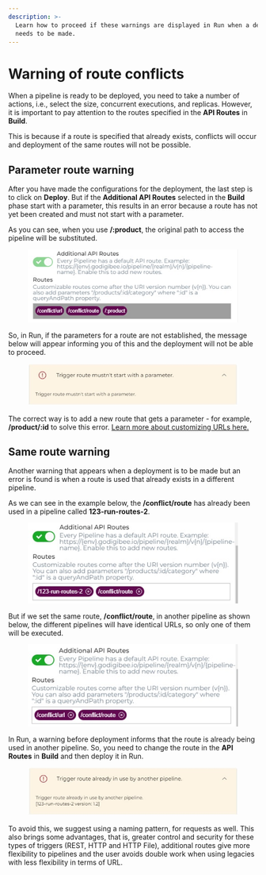 ```yaml
---
description: >-
  Learn how to proceed if these warnings are displayed in Run when a deployment
  needs to be made.
---
```


# Warning of route conflicts

When a pipeline is ready to be deployed, you need to take a number of actions, i.e., select the size, concurrent executions, and replicas. However, it is important to pay attention to the routes specified in the **API Routes** in **Build**.

This is because if a route is specified that already exists, conflicts will occur and deployment of the same routes will not be possible.

## Parameter route warning <a href="#h_60c3a95e2e" id="h_60c3a95e2e"></a>

After you have made the configurations for the deployment, the last step is to click on **Deploy**. But if the **Additional API Routes** selected in the **Build** phase start with a parameter, this results in an error because a route has not yet been created and must not start with a parameter.

As you can see, when you use **/:product**, the original path to access the pipeline will be substituted.

<figure><img src="../../.gitbook/assets/01 - Rotas.jpg" alt=""><figcaption></figcaption></figure>

So, in Run, if the parameters for a route are not established, the message below will appear informing you of this and the deployment will not be able to proceed.

<figure><img src="../../.gitbook/assets/02 - Mensagem.jpg" alt=""><figcaption></figcaption></figure>

The correct way is to add a new route that gets a parameter - for example, **/product/:id** to solve this error. [Learn more about customizing URLs here.](https://docs.digibee.com/documentation/platform/urls-system)

## Same route warning <a href="#h_d1cff5dbb2" id="h_d1cff5dbb2"></a>

Another warning that appears when a deployment is to be made but an error is found is when a route is used that already exists in a different pipeline.

As we can see in the example below, the **/conflict/route** has already been used in a pipeline called **123-run-routes-2**.

<figure><img src="../../.gitbook/assets/03 - API Routes.jpg" alt=""><figcaption></figcaption></figure>

But if we set the same route, **/conflict/route**, in another pipeline as shown below, the different pipelines will have identical URLs, so only one of them will be executed.

<figure><img src="../../.gitbook/assets/04 - Routes.jpg" alt=""><figcaption></figcaption></figure>

In Run, a warning before deployment informs that the route is already being used in another pipeline. So, you need to change the route in the **API Routes** in **Build** and then deploy it in Run.

<figure><img src="../../.gitbook/assets/05 - final Routes.jpg" alt=""><figcaption></figcaption></figure>

To avoid this, we suggest using a naming pattern, for requests as well. This also brings some advantages, that is, greater control and security for these types of triggers (REST, HTTP and HTTP File), additional routes give more flexibility to pipelines and the user avoids double work when using legacies with less flexibility in terms of URL.

